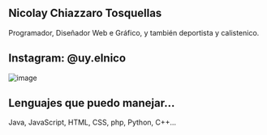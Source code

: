 ## Nicolay Chiazzaro Tosquellas
Programador, Diseñador Web e Gráfico, y también deportista y calistenico. 

## Instagram: @uy.elnico

![image](https://github.com/uyelnico/uyelnico/assets/145890121/d40e9929-e848-4d3a-ad0d-65feea012109)

## Lenguajes que puedo manejar...
Java, JavaScript, HTML, CSS, php, Python, C++...
